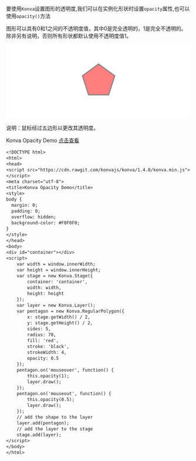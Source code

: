 要使用`Konva`设置图形的透明度,我们可以在实例化形状时设置`opacity`属性,也可以使用`opacity()`方法  

图形可以具有0和1之间的不透明度值，其中0是完全透明的，1是完全不透明的。 除非另有说明，否则所有形状都默认使用不透明度值1。


![](images/opacity.png)


说明：鼠标经过五边形以更改其透明度。

Konva Opacity Demo  [点击查看](https://konvajs.github.io/downloads/code/styling/Opacity.html)    
  
    <!DOCTYPE html>
    <html>
    <head>
    <script src="https://cdn.rawgit.com/konvajs/konva/1.4.0/konva.min.js"></script>
    <meta charset="utf-8">
    <title>Konva Opacity Demo</title>
    <style>
    body {
      margin: 0;
      padding: 0;
      overflow: hidden;
      background-color: #F0F0F0;
    }
    </style>
    </head>
    <body>
    <div id="container"></div>
    <script>
        var width = window.innerWidth;
        var height = window.innerHeight;
        var stage = new Konva.Stage({
            container: 'container',
            width: width,
            height: height
        });
        var layer = new Konva.Layer();
        var pentagon = new Konva.RegularPolygon({
            x: stage.getWidth() / 2,
            y: stage.getHeight() / 2,
            sides: 5,
            radius: 70,
            fill: 'red',
            stroke: 'black',
            strokeWidth: 4,
            opacity: 0.5
        });
        pentagon.on('mouseover', function() {
            this.opacity(1);
            layer.draw();
        });
        pentagon.on('mouseout', function() {
            this.opacity(0.5);
            layer.draw();
        });
        // add the shape to the layer
        layer.add(pentagon);
        // add the layer to the stage
        stage.add(layer);
    </script>
    </body>
    </html>